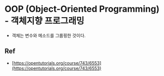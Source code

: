 # OOP (Object-Oriented Programming) - 객체지향 프로그래밍

- 객체는 변수와 메소드를 그룹핑한 것이다.


## Ref

- [https://opentutorials.org/course/743/6553](https://opentutorials.org/course/743/6553)
